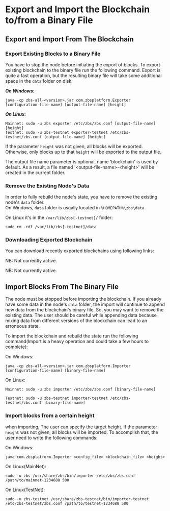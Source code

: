 # Export and Import the Blockchain to/from a Binary File

## Export and Import From The Blockchain

### Export Existing Blocks to a Binary File <a id="user-content-export-existing-blocks-to-a-binary-file"></a>

You have to stop the node before initiating the export of blocks. To export existing blockchain to the binary file run the following command. Export is quite a fast operation, but the resulting binary file will take some additional space in the `data` folder on disk.

_**On Windows:**_

```text
java -cp zbs-all-<version>.jar com.zbsplatform.Exporter [configuration-file-name] [output-file-name] [height]
```

_**On Linux:**_

```text
Mainnet: sudo -u zbs exporter /etc/zbs/zbs.conf [output-file-name] [height]
Testnet: sudo -u zbs-testnet exporter-testnet /etc/zbs-testnet/zbs.conf [output-file-name] [height]
```

If the parameter `height` was not given, all blocks will be exported. Otherwise, only blocks up to that `height` will be exported to the output file.

The output file name parameter is optional, name 'blockchain' is used by default. As a result, a file named '&lt;output-file-name&gt;-&lt;height&gt;' will be created in the current folder.

### Remove the Existing Node's Data

In order to fully rebuild the node's state, you have to remove the existing node's `data` folder.  
On Windows, `data` folder is usually located in `%HOMEPATH%\zbs\data`.

On Linux it's in the `/var/lib/zbs[-testnet]/` folder:

```text
sudo rm -rdf /var/lib/zbs[-testnet]/data
```

### Downloading Exported Blockchain

You can download recently exported blockchains using following links:

NB: Not currently active.

NB: Not currently active.

## Import Blocks From The Binary File

The node must be stopped before importing the blockchain. If you already have some data in the node's `data` folder, the import will continue to append new data from the blockchain's binary file. So, you may want to remove the existing data. The user should be careful while appending data because mixing data from different versions of the blockchain can lead to an erroneous state.

To import the blockchain and rebuild the state run the following command\(Import is a heavy operation and could take a few hours to complete\):

On Windows:

```text
java -cp zbs-all-<version>.jar com.zbsplatform.Importer [configuration-file-name] [binary-file-name]
```

On Linux:

```text
Mainnet: sudo -u zbs importer /etc/zbs/zbs.conf [binary-file-name]

Testnet: sudo -u zbs-testnet importer-testnet /etc/zbs-testnet/zbs.conf [binary-file-name]
```

### Import blocks from a certain height

when importing, The user can specify the target height. If the parameter `height` was not given, all blocks will be imported. To accomplish that, the user need to write the following commands:

On Windows:

```text
java com.zbsplatform.Importer <config_file> <blockchain_file> <height>
```

On Linux\(MainNet\):

```text
sudo -u zbs /usr/share/zbs/bin/importer /etc/zbs/zbs.conf /path/to/mainnet-1234688 500
```

On Linux\(TestNet\):

```text
sudo -u zbs-testnet /usr/share/zbs-testnet/bin/importer-testnet /etc/zbs-testnet/zbs.conf /path/to/testnet-1234688 500
```

